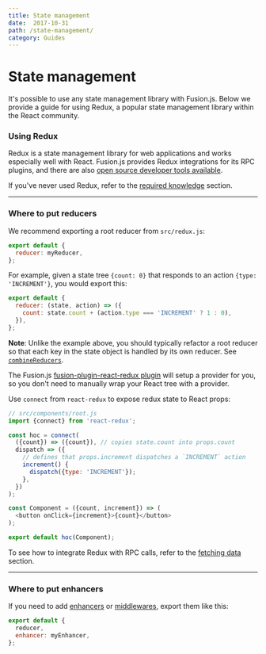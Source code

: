 ```yaml
---
title: State management
date:  2017-10-31
path: /state-management/
category: Guides
---
```


# State management

It's possible to use any state management library with Fusion.js. Below we provide a guide for using Redux, a popular state management library within the React community.

### Using Redux

Redux is a state management library for web applications and works especially well with React. Fusion.js provides Redux integrations for its RPC plugins, and there are also [open source developer tools available](https://github.com/zalmoxisus/redux-devtools-extension).

If you've never used Redux, refer to the [required knowledge](/docs/getting-started/required-knowledge#redux) section.

---

### Where to put reducers

We recommend exporting a root reducer from `src/redux.js`:

```js
export default {
  reducer: myReducer,
};
```

For example, given a state tree `{count: 0}` that responds to an action `{type: 'INCREMENT'}`, you would export this:

```js
export default {
  reducer: (state, action) => ({
    count: state.count + (action.type === 'INCREMENT' ? 1 : 0),
  }),
};
```

**Note**: Unlike the example above, you should typically refactor a root reducer so that each key in the state object is handled by its own reducer. See [`combineReducers`](https://redux.js.org/docs/api/combineReducers.html).

The Fusion.js [fusion-plugin-react-redux plugin](/api/fusion-plugin-react-redux) will setup a provider for you, so you don't need to manually wrap your React tree with a provider.

Use `connect` from `react-redux` to expose redux state to React props:

```js
// src/components/root.js
import {connect} from 'react-redux';

const hoc = connect(
  ({count}) => ({count}), // copies state.count into props.count
  dispatch => ({
    // defines that props.increment dispatches a `INCREMENT` action
    increment() {
      dispatch({type: 'INCREMENT'});
    },
  })
);

const Component = ({count, increment}) => (
  <button onClick={increment}>{count}</button>
);

export default hoc(Component);
```

To see how to integrate Redux with RPC calls, refer to the [fetching data](/docs/guides/fetching-data) section.

---

### Where to put enhancers

If you need to add [enhancers](https://github.com/reactjs/redux/blob/master/docs/Glossary.md#store-enhancer) or [middlewares](https://github.com/reactjs/redux/blob/master/docs/Glossary.md#middleware), export them like this:

```js
export default {
  reducer,
  enhancer: myEnhancer,
};
```

